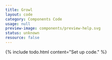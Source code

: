 ```yaml
---
title: Growl
layout: code
category: Components Code
usage: null
preview-image: components/preview-help.svg
status: unknown
resource: false
---
```


{% include todo.html content="Set up code." %}

